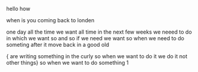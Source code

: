 hello how

when is you coming back to londen

one day all the time we want all time in the next few weeks we neeed to do
in which we want so and so if we need we want
so when we need to do someting after it move back in a good old

  { are writing something in the curly so when we want to do it we do it not other things} so when we want to do something
1

